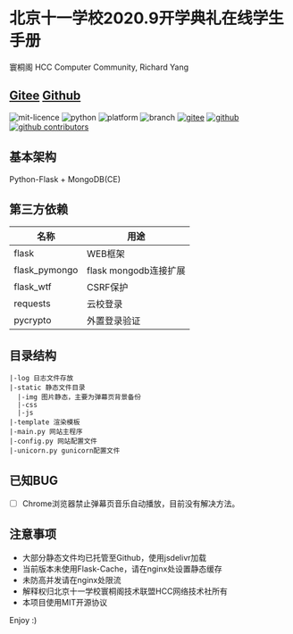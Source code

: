 # 北京十一学校2020.9开学典礼在线学生手册
寰桐阁 HCC Computer Community, Richard Yang
## [Gitee](https://gitee.com/bjbnds/StudentGuide) [Github](https://github.com/yangzhongtian001/StudentGuide)
![mit-licence](https://img.shields.io/badge/license-MIT-brightgreen.svg?style=flat)
![python](https://img.shields.io/badge/python-%3E%3D%203.5-blue)
![platform](https://img.shields.io/badge/platform-windows%20%7C%20macos%20%7C%20linux-blue)
![branch](https://img.shields.io/badge/branch-master-brightgreen.svg?longCache=true)
[![gitee](https://gitee.com/bjbnds/StudentGuide/badge/star.svg?theme=dark)](https://gitee.com/bjbnds/StudentGuide/stargazers)
[![github](https://img.shields.io/github/stars/yangzhongtian001/StudentGuide?logo=github&color=brightgreen)](https://github.com/yangzhongtian001/StudentGuide/stargazers)
[![github contributors](https://img.shields.io/github/contributors/yangzhongtian001/StudentGuide?logo=github)](https://github.com/yangzhongtian001/StudentGuide/stargazers)
## 基本架构
Python-Flask + MongoDB(CE)
## 第三方依赖
| 名称 | 用途 |
| ---- | ---- |
| flask | WEB框架 |
| flask_pymongo | flask mongodb连接扩展 |
| flask_wtf | CSRF保护 |
| requests | 云校登录 |
| pycrypto | 外置登录验证 |
## 目录结构
    |-log 日志文件存放
    |-static 静态文件目录
      |-img 图片静态，主要为弹幕页背景备份
      |-css
      |-js
    |-template 渲染模板
    |-main.py 网站主程序
    |-config.py 网站配置文件
    |-unicorn.py gunicorn配置文件
## 已知BUG
* [ ] Chrome浏览器禁止弹幕页音乐自动播放，目前没有解决方法。
## 注意事项
* 大部分静态文件均已托管至Github，使用jsdelivr加载
* 当前版本未使用Flask-Cache，请在nginx处设置静态缓存
* 未防高并发请在nginx处限流
* 解释权归北京十一学校寰桐阁技术联盟HCC网络技术社所有
* 本项目使用MIT开源协议

Enjoy :)

